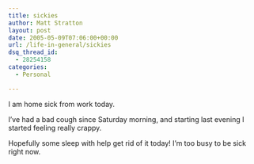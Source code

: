 ```yaml
---
title: sickies
author: Matt Stratton
layout: post
date: 2005-05-09T07:06:00+00:00
url: /life-in-general/sickies
dsq_thread_id:
  - 28254158
categories:
  - Personal

---
```

I am home sick from work today.

I&#8217;ve had a bad cough since Saturday morning, and starting last evening I started feeling really crappy.

Hopefully some sleep with help get rid of it today! I&#8217;m too busy to be sick right now.